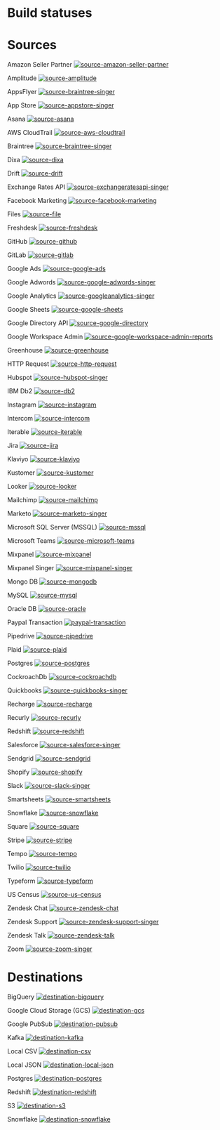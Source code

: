 # Build statuses

# Sources 
 Amazon Seller Partner   [![source-amazon-seller-partner](https://img.shields.io/endpoint?url=https%3A%2F%2Fdnsgjos7lj2fu.cloudfront.net%2Ftests%2Fsummary%2Fsource-amazon-seller-partner%2Fbadge.json)](https://dnsgjos7lj2fu.cloudfront.net/tests/summary/source-amazon-seller-partner)

 Amplitude   [![source-amplitude](https://img.shields.io/endpoint?url=https%3A%2F%2Fdnsgjos7lj2fu.cloudfront.net%2Ftests%2Fsummary%2Fsource-amplitude%2Fbadge.json)](https://dnsgjos7lj2fu.cloudfront.net/tests/summary/source-amplitude)

 AppsFlyer   [![source-braintree-singer](https://img.shields.io/endpoint?url=https%3A%2F%2Fdnsgjos7lj2fu.cloudfront.net%2Ftests%2Fsummary%2Fsource-appsflyer-singer%2Fbadge.json)](https://dnsgjos7lj2fu.cloudfront.net/tests/summary/source-appsflyer-singer) 

 App Store   [![source-appstore-singer](https://img.shields.io/endpoint?url=https%3A%2F%2Fdnsgjos7lj2fu.cloudfront.net%2Ftests%2Fsummary%2Fsource-appstore-singer%2Fbadge.json)](https://dnsgjos7lj2fu.cloudfront.net/tests/summary/source-appstore-singer)

 Asana   [![source-asana](https://img.shields.io/endpoint?url=https%3A%2F%2Fdnsgjos7lj2fu.cloudfront.net%2Ftests%2Fsummary%2Fsource-asana%2Fbadge.json)](https://dnsgjos7lj2fu.cloudfront.net/tests/summary/source-asana)

 AWS CloudTrail   [![source-aws-cloudtrail](https://img.shields.io/endpoint?url=https%3A%2F%2Fdnsgjos7lj2fu.cloudfront.net%2Ftests%2Fsummary%2Fsource-aws-cloudtrail%2Fbadge.json)](https://dnsgjos7lj2fu.cloudfront.net/tests/summary/source-aws-cloudtrail)

 Braintree   [![source-braintree-singer](https://img.shields.io/endpoint?url=https%3A%2F%2Fdnsgjos7lj2fu.cloudfront.net%2Ftests%2Fsummary%2Fsource-braintree-singer%2Fbadge.json)](https://dnsgjos7lj2fu.cloudfront.net/tests/summary/source-braintree-singer)

 Dixa   [![source-dixa](https://img.shields.io/endpoint?url=https%3A%2F%2Fdnsgjos7lj2fu.cloudfront.net%2Ftests%2Fsummary%2Fsource-dixa%2Fbadge.json)](https://dnsgjos7lj2fu.cloudfront.net/tests/summary/source-dixa)

 Drift   [![source-drift](https://img.shields.io/endpoint?url=https%3A%2F%2Fdnsgjos7lj2fu.cloudfront.net%2Ftests%2Fsummary%2Fsource-drift%2Fbadge.json)](https://dnsgjos7lj2fu.cloudfront.net/tests/summary/source-drift) 

 Exchange Rates API   [![source-exchangeratesapi-singer](https://img.shields.io/endpoint?url=https%3A%2F%2Fdnsgjos7lj2fu.cloudfront.net%2Ftests%2Fsummary%2Fsource-exchangeratesapi-singer%2Fbadge.json)](https://dnsgjos7lj2fu.cloudfront.net/tests/summary/source-exchangeratesapi-singer) 

 Facebook Marketing   [![source-facebook-marketing](https://img.shields.io/endpoint?url=https%3A%2F%2Fdnsgjos7lj2fu.cloudfront.net%2Ftests%2Fsummary%2Fsource-facebook-marketing%2Fbadge.json)](https://dnsgjos7lj2fu.cloudfront.net/tests/summary/source-facebook-marketing) 

 Files   [![source-file](https://img.shields.io/endpoint?url=https%3A%2F%2Fdnsgjos7lj2fu.cloudfront.net%2Ftests%2Fsummary%2Fsource-file%2Fbadge.json)](https://dnsgjos7lj2fu.cloudfront.net/tests/summary/source-file) 

 Freshdesk   [![source-freshdesk](https://img.shields.io/endpoint?url=https%3A%2F%2Fdnsgjos7lj2fu.cloudfront.net%2Ftests%2Fsummary%2Fsource-freshdesk%2Fbadge.json)](https://dnsgjos7lj2fu.cloudfront.net/tests/summary/source-freshdesk) 

 GitHub   [![source-github](https://img.shields.io/endpoint?url=https%3A%2F%2Fdnsgjos7lj2fu.cloudfront.net%2Ftests%2Fsummary%2Fsource-github%2Fbadge.json)](https://dnsgjos7lj2fu.cloudfront.net/tests/summary/source-github) 

 GitLab   [![source-gitlab](https://img.shields.io/endpoint?url=https%3A%2F%2Fdnsgjos7lj2fu.cloudfront.net%2Ftests%2Fsummary%2Fsource-gitlab%2Fbadge.json)](https://dnsgjos7lj2fu.cloudfront.net/tests/summary/source-gitlab) 

 Google Ads   [![source-google-ads](https://img.shields.io/endpoint?url=https%3A%2F%2Fdnsgjos7lj2fu.cloudfront.net%2Ftests%2Fsummary%2Fsource-google-ads%2Fbadge.json)](https://dnsgjos7lj2fu.cloudfront.net/tests/summary/source-google-ads) 
 
 Google Adwords   [![source-google-adwords-singer](https://img.shields.io/endpoint?url=https%3A%2F%2Fdnsgjos7lj2fu.cloudfront.net%2Ftests%2Fsummary%2Fsource-google-adwords-singer%2Fbadge.json)](https://dnsgjos7lj2fu.cloudfront.net/tests/summary/source-google-adwords-singer) 

 Google Analytics   [![source-googleanalytics-singer](https://img.shields.io/endpoint?url=https%3A%2F%2Fdnsgjos7lj2fu.cloudfront.net%2Ftests%2Fsummary%2Fsource-googleanalytics-singer%2Fbadge.json)](https://dnsgjos7lj2fu.cloudfront.net/tests/summary/source-googleanalytics-singer) 

 Google Sheets   [![source-google-sheets](https://img.shields.io/endpoint?url=https%3A%2F%2Fdnsgjos7lj2fu.cloudfront.net%2Ftests%2Fsummary%2Fsource-google-sheets%2Fbadge.json)](https://dnsgjos7lj2fu.cloudfront.net/tests/summary/source-google-sheets) 

 Google Directory API   [![source-google-directory](https://img.shields.io/endpoint?url=https%3A%2F%2Fdnsgjos7lj2fu.cloudfront.net%2Ftests%2Fsummary%2Fsource-google-directory%2Fbadge.json)](https://dnsgjos7lj2fu.cloudfront.net/tests/summary/source-google-directory) 

 Google Workspace Admin   [![source-google-workspace-admin-reports](https://img.shields.io/endpoint?url=https%3A%2F%2Fdnsgjos7lj2fu.cloudfront.net%2Ftests%2Fsummary%2Fsource-google-workspace-admin-reports%2Fbadge.json)](https://dnsgjos7lj2fu.cloudfront.net/tests/summary/source-google-workspace-admin-reports) 

 Greenhouse   [![source-greenhouse](https://img.shields.io/endpoint?url=https%3A%2F%2Fdnsgjos7lj2fu.cloudfront.net%2Ftests%2Fsummary%2Fsource-greenhouse%2Fbadge.json)](https://dnsgjos7lj2fu.cloudfront.net/tests/summary/source-greenhouse) 

 HTTP Request   [![source-http-request](https://img.shields.io/endpoint?url=https%3A%2F%2Fdnsgjos7lj2fu.cloudfront.net%2Ftests%2Fsummary%2Fsource-http-request%2Fbadge.json)](https://dnsgjos7lj2fu.cloudfront.net/tests/summary/source-http-request) 

 Hubspot   [![source-hubspot-singer](https://img.shields.io/endpoint?url=https%3A%2F%2Fdnsgjos7lj2fu.cloudfront.net%2Ftests%2Fsummary%2Fsource-hubspot%2Fbadge.json)](https://dnsgjos7lj2fu.cloudfront.net/tests/summary/source-hubspot) 

 IBM Db2   [![source-db2](https://img.shields.io/endpoint?url=https%3A%2F%2Fdnsgjos7lj2fu.cloudfront.net%2Ftests%2Fsummary%2Fsource-db2%2Fbadge.json)](https://dnsgjos7lj2fu.cloudfront.net/tests/summary/source-db2)

 Instagram   [![source-instagram](https://img.shields.io/endpoint?url=https%3A%2F%2Fdnsgjos7lj2fu.cloudfront.net%2Ftests%2Fsummary%2Fsource-instagram%2Fbadge.json)](https://dnsgjos7lj2fu.cloudfront.net/tests/summary/source-instagram) 

 Intercom   [![source-intercom](https://img.shields.io/endpoint?url=https%3A%2F%2Fdnsgjos7lj2fu.cloudfront.net%2Ftests%2Fsummary%2Fsource-intercom-singer%2Fbadge.json)](https://dnsgjos7lj2fu.cloudfront.net/tests/summary/source-intercom) 

 Iterable   [![source-iterable](https://img.shields.io/endpoint?url=https%3A%2F%2Fdnsgjos7lj2fu.cloudfront.net%2Ftests%2Fsummary%2Fsource-iterable%2Fbadge.json)](https://dnsgjos7lj2fu.cloudfront.net/tests/summary/source-iterable) 

 Jira   [![source-jira](https://img.shields.io/endpoint?url=https%3A%2F%2Fdnsgjos7lj2fu.cloudfront.net%2Ftests%2Fsummary%2Fsource-jira%2Fbadge.json)](https://dnsgjos7lj2fu.cloudfront.net/tests/summary/source-jira) 

 Klaviyo   [![source-klaviyo](https://img.shields.io/endpoint?url=https%3A%2F%2Fdnsgjos7lj2fu.cloudfront.net%2Ftests%2Fsummary%2Fsource-klaviyo%2Fbadge.json)](https://dnsgjos7lj2fu.cloudfront.net/tests/summary/source-klaviyo) 
 
  Kustomer   [![source-kustomer](https://img.shields.io/endpoint?url=https%3A%2F%2Fdnsgjos7lj2fu.cloudfront.net%2Ftests%2Fsummary%2Fsource-kustomer%2Fbadge.json)](https://dnsgjos7lj2fu.cloudfront.net/tests/summary/source-kustomer) 

 Looker   [![source-looker](https://img.shields.io/endpoint?url=https%3A%2F%2Fdnsgjos7lj2fu.cloudfront.net%2Ftests%2Fsummary%2Fsource-looker%2Fbadge.json)](https://dnsgjos7lj2fu.cloudfront.net/tests/summary/source-looker) 

 Mailchimp   [![source-mailchimp](https://img.shields.io/endpoint?url=https%3A%2F%2Fdnsgjos7lj2fu.cloudfront.net%2Ftests%2Fsummary%2Fsource-mailchimp%2Fbadge.json)](https://dnsgjos7lj2fu.cloudfront.net/tests/summary/source-mailchimp) 

 Marketo   [![source-marketo-singer](https://img.shields.io/endpoint?url=https%3A%2F%2Fdnsgjos7lj2fu.cloudfront.net%2Ftests%2Fsummary%2Fsource-marketo-singer%2Fbadge.json)](https://dnsgjos7lj2fu.cloudfront.net/tests/summary/source-marketo-singer) 

 Microsoft SQL Server \(MSSQL\)   [![source-mssql](https://img.shields.io/endpoint?url=https%3A%2F%2Fdnsgjos7lj2fu.cloudfront.net%2Ftests%2Fsummary%2Fsource-mssql%2Fbadge.json)](https://dnsgjos7lj2fu.cloudfront.net/tests/summary/source-mssql) 

 Microsoft Teams   [![source-microsoft-teams](https://img.shields.io/endpoint?url=https%3A%2F%2Fdnsgjos7lj2fu.cloudfront.net%2Ftests%2Fsummary%2Fsource-microsoft-teams%2Fbadge.json)](https://dnsgjos7lj2fu.cloudfront.net/tests/summary/source-microsoft-teams) 

 Mixpanel   [![source-mixpanel](https://img.shields.io/endpoint?url=https%3A%2F%2Fstatus-api.airbyte.io%2Ftests%2Fsummary%2Fsource-mixpanel%2Fbadge.json)](https://status-api.airbyte.io/tests/summary/source-mixpanel)

 Mixpanel Singer   [![source-mixpanel-singer](https://img.shields.io/endpoint?url=https%3A%2F%2Fstatus-api.airbyte.io%2Ftests%2Fsummary%2Fsource-mixpanel-singer%2Fbadge.json)](https://status-api.airbyte.io/tests/summary/source-mixpanel-singer) 

 Mongo DB   [![source-mongodb](https://img.shields.io/endpoint?url=https%3A%2F%2Fdnsgjos7lj2fu.cloudfront.net%2Ftests%2Fsummary%2Fsource-mongodb%2Fbadge.json)](https://dnsgjos7lj2fu.cloudfront.net/tests/summary/source-mongodb) 

 MySQL   [![source-mysql](https://img.shields.io/endpoint?url=https%3A%2F%2Fdnsgjos7lj2fu.cloudfront.net%2Ftests%2Fsummary%2Fsource-mysql%2Fbadge.json)](https://dnsgjos7lj2fu.cloudfront.net/tests/summary/source-mysql) 

 Oracle DB   [![source-oracle](https://img.shields.io/endpoint?url=https%3A%2F%2Fdnsgjos7lj2fu.cloudfront.net%2Ftests%2Fsummary%2Fsource-oracle%2Fbadge.json)](https://dnsgjos7lj2fu.cloudfront.net/tests/summary/source-oracle) 

 Paypal Transaction   [![paypal-transaction](https://img.shields.io/endpoint?url=https%3A%2F%2Fdnsgjos7lj2fu.cloudfront.net%2Ftests%2Fsummary%2Fsource-paypal-transaction%2Fbadge.json)](https://dnsgjos7lj2fu.cloudfront.net/tests/summary/source-paypal-transaction)

 Pipedrive   [![source-pipedrive](https://img.shields.io/endpoint?url=https%3A%2F%2Fdnsgjos7lj2fu.cloudfront.net%2Ftests%2Fsummary%2Fsource-plaid%2Fbadge.json)](https://dnsgjos7lj2fu.cloudfront.net/tests/summary/source-pipedrive) 
 
 Plaid   [![source-plaid](https://img.shields.io/endpoint?url=https%3A%2F%2Fdnsgjos7lj2fu.cloudfront.net%2Ftests%2Fsummary%2Fsource-plaid%2Fbadge.json)](https://dnsgjos7lj2fu.cloudfront.net/tests/summary/source-plaid) 

 Postgres   [![source-postgres](https://img.shields.io/endpoint?url=https%3A%2F%2Fdnsgjos7lj2fu.cloudfront.net%2Ftests%2Fsummary%2Fsource-postgres%2Fbadge.json)](https://dnsgjos7lj2fu.cloudfront.net/tests/summary/source-postgres) 
 
 CockroachDb   [![source-cockroachdb](https://img.shields.io/endpoint?url=https%3A%2F%2Fdnsgjos7lj2fu.cloudfront.net%2Ftests%2Fsummary%2Fsource-cockroachdb%2Fbadge.json)](https://dnsgjos7lj2fu.cloudfront.net/tests/summary/source-cockroachdb)

 Quickbooks   [![source-quickbooks-singer](https://img.shields.io/endpoint?url=https%3A%2F%2Fdnsgjos7lj2fu.cloudfront.net%2Ftests%2Fsummary%2Fsource-quickbooks-singer%2Fbadge.json)](https://dnsgjos7lj2fu.cloudfront.net/tests/summary/source-quickbooks-singer) 

 Recharge   [![source-recharge](https://img.shields.io/endpoint?url=https%3A%2F%2Fdnsgjos7lj2fu.cloudfront.net%2Ftests%2Fsummary%2Fsource-recharge%2Fbadge.json)](https://dnsgjos7lj2fu.cloudfront.net/tests/summary/source-recharge) 

 Recurly   [![source-recurly](https://img.shields.io/endpoint?url=https%3A%2F%2Fdnsgjos7lj2fu.cloudfront.net%2Ftests%2Fsummary%2Fsource-recurly%2Fbadge.json)](https://dnsgjos7lj2fu.cloudfront.net/tests/summary/source-recurly) 

 Redshift   [![source-redshift](https://img.shields.io/endpoint?url=https%3A%2F%2Fdnsgjos7lj2fu.cloudfront.net%2Ftests%2Fsummary%2Fsource-redshift%2Fbadge.json)](https://dnsgjos7lj2fu.cloudfront.net/tests/summary/source-redshift) 

 Salesforce   [![source-salesforce-singer](https://img.shields.io/endpoint?url=https%3A%2F%2Fdnsgjos7lj2fu.cloudfront.net%2Ftests%2Fsummary%2Fsource-salesforce-singer%2Fbadge.json)](https://dnsgjos7lj2fu.cloudfront.net/tests/summary/source-salesforce-singer) 

 Sendgrid   [![source-sendgrid](https://img.shields.io/endpoint?url=https%3A%2F%2Fdnsgjos7lj2fu.cloudfront.net%2Ftests%2Fsummary%2Fsource-sendgrid%2Fbadge.json)](https://dnsgjos7lj2fu.cloudfront.net/tests/summary/source-sendgrid) 

 Shopify   [![source-shopify](https://img.shields.io/endpoint?url=https%3A%2F%2Fdnsgjos7lj2fu.cloudfront.net%2Ftests%2Fsummary%2Fsource-shopify%2Fbadge.json)](https://dnsgjos7lj2fu.cloudfront.net/tests/summary/source-shopify) 

 Slack   [![source-slack-singer](https://img.shields.io/endpoint?url=https%3A%2F%2Fdnsgjos7lj2fu.cloudfront.net%2Ftests%2Fsummary%2Fsource-slack-singer%2Fbadge.json)](https://dnsgjos7lj2fu.cloudfront.net/tests/summary/source-slack-singer) 

 Smartsheets   [![source-smartsheets](https://img.shields.io/endpoint?url=https%3A%2F%2Fdnsgjos7lj2fu.cloudfront.net%2Ftests%2Fsummary%2Fsource-smartsheets%2Fbadge.json)](https://dnsgjos7lj2fu.cloudfront.net/tests/summary/source-smartsheets) 

 Snowflake   [![source-snowflake](https://img.shields.io/endpoint?url=https%3A%2F%2Fdnsgjos7lj2fu.cloudfront.net%2Ftests%2Fsummary%2Fsource-snowflake%2Fbadge.json)](https://dnsgjos7lj2fu.cloudfront.net/tests/summary/source-snowflake)

 Square   [![source-square](https://img.shields.io/endpoint?url=https%3A%2F%2Fdnsgjos7lj2fu.cloudfront.net%2Ftests%2Fsummary%2Fsource-square%2Fbadge.json)](https://dnsgjos7lj2fu.cloudfront.net/tests/summary/source-square)

 Stripe   [![source-stripe](https://img.shields.io/endpoint?url=https%3A%2F%2Fdnsgjos7lj2fu.cloudfront.net%2Ftests%2Fsummary%2Fsource-stripe%2Fbadge.json)](https://dnsgjos7lj2fu.cloudfront.net/tests/summary/source-stripe) 

 Tempo   [![source-tempo](https://img.shields.io/endpoint?url=https%3A%2F%2Fdnsgjos7lj2fu.cloudfront.net%2Ftests%2Fsummary%2Fsource-tempo%2Fbadge.json)](https://dnsgjos7lj2fu.cloudfront.net/tests/summary/source-tempo) 

 Twilio   [![source-twilio](https://img.shields.io/endpoint?url=https%3A%2F%2Fdnsgjos7lj2fu.cloudfront.net%2Ftests%2Fsummary%2Fsource-twilio%2Fbadge.json)](https://dnsgjos7lj2fu.cloudfront.net/tests/summary/source-twilio) 

 Typeform   [![source-typeform](https://img.shields.io/endpoint?url=https%3A%2F%2Fdnsgjos7lj2fu.cloudfront.net%2Ftests%2Fsummary%2Fsource-typeform%2Fbadge.json)](https://dnsgjos7lj2fu.cloudfront.net/tests/summary/source-typeform)

 US Census [![source-us-census](https://img.shields.io/endpoint?url=https%3A%2F%2Fdnsgjos7lj2fu.cloudfront.net%2Ftests%2Fsummary%2Fsource-us-census%2Fbadge.json)](https://dnsgjos7lj2fu.cloudfront.net/tests/summary/2Fsource-us-census)

 Zendesk Chat   [![source-zendesk-chat](https://img.shields.io/endpoint?url=https%3A%2F%2Fdnsgjos7lj2fu.cloudfront.net%2Ftests%2Fsummary%2Fsource-zendesk-chat%2Fbadge.json)](https://dnsgjos7lj2fu.cloudfront.net/tests/summary/source-zendesk-chat) 

 Zendesk Support   [![source-zendesk-support-singer](https://img.shields.io/endpoint?url=https%3A%2F%2Fdnsgjos7lj2fu.cloudfront.net%2Ftests%2Fsummary%2Fsource-zendesk-support-singer%2Fbadge.json)](https://dnsgjos7lj2fu.cloudfront.net/tests/summary/source-zendesk-support-singer) 

 Zendesk Talk   [![source-zendesk-talk](https://img.shields.io/endpoint?url=https%3A%2F%2Fdnsgjos7lj2fu.cloudfront.net%2Ftests%2Fsummary%2Fsource-zendesk-talk%2Fbadge.json)](https://dnsgjos7lj2fu.cloudfront.net/tests/summary/source-zendesk-talk) 

 Zoom   [![source-zoom-singer](https://img.shields.io/endpoint?url=https%3A%2F%2Fdnsgjos7lj2fu.cloudfront.net%2Ftests%2Fsummary%2Fsource-zoom-singer%2Fbadge.json)](https://dnsgjos7lj2fu.cloudfront.net/tests/summary/source-zoom-singer) 

 
# Destinations
 BigQuery   [![destination-bigquery](https://img.shields.io/endpoint?url=https%3A%2F%2Fdnsgjos7lj2fu.cloudfront.net%2Ftests%2Fsummary%2Fdestination-bigquery%2Fbadge.json)](https://dnsgjos7lj2fu.cloudfront.net/tests/summary/destination-bigquery) 

 Google Cloud Storage (GCS) [![destination-gcs](https://img.shields.io/endpoint?url=https%3A%2F%2Fdnsgjos7lj2fu.cloudfront.net%2Ftests%2Fsummary%2Fdestination-s3%2Fbadge.json)](https://dnsgjos7lj2fu.cloudfront.net/tests/summary/destination-gcs)

 Google PubSub   [![destination-pubsub](https://img.shields.io/endpoint?url=https%3A%2F%2Fdnsgjos7lj2fu.cloudfront.net%2Ftests%2Fsummary%2Fdestination-pubsub%2Fbadge.json)](https://dnsgjos7lj2fu.cloudfront.net/tests/summary/destination-pubsub)
 
 Kafka   [![destination-kafka](https://img.shields.io/endpoint?url=https%3A%2F%2Fdnsgjos7lj2fu.cloudfront.net%2Ftests%2Fsummary%2Fdestination-kafka%2Fbadge.json)](https://dnsgjos7lj2fu.cloudfront.net/tests/summary/destination-kafka)

 Local CSV   [![destination-csv](https://img.shields.io/endpoint?url=https%3A%2F%2Fdnsgjos7lj2fu.cloudfront.net%2Ftests%2Fsummary%2Fdestination-csv%2Fbadge.json)](https://dnsgjos7lj2fu.cloudfront.net/tests/summary/destination-csv) 

 Local JSON   [![destination-local-json](https://img.shields.io/endpoint?url=https%3A%2F%2Fdnsgjos7lj2fu.cloudfront.net%2Ftests%2Fsummary%2Fdestination-local-json%2Fbadge.json)](https://dnsgjos7lj2fu.cloudfront.net/tests/summary/destination-local-json) 

 Postgres   [![destination-postgres](https://img.shields.io/endpoint?url=https%3A%2F%2Fdnsgjos7lj2fu.cloudfront.net%2Ftests%2Fsummary%2Fdestination-postgres%2Fbadge.json)](https://dnsgjos7lj2fu.cloudfront.net/tests/summary/destination-postgres) 

 Redshift   [![destination-redshift](https://img.shields.io/endpoint?url=https%3A%2F%2Fdnsgjos7lj2fu.cloudfront.net%2Ftests%2Fsummary%2Fdestination-redshift%2Fbadge.json)](https://dnsgjos7lj2fu.cloudfront.net/tests/summary/destination-redshift) 

 S3         [![destination-s3](https://img.shields.io/endpoint?url=https%3A%2F%2Fdnsgjos7lj2fu.cloudfront.net%2Ftests%2Fsummary%2Fdestination-s3%2Fbadge.json)](https://dnsgjos7lj2fu.cloudfront.net/tests/summary/destination-s3)

 Snowflake   [![destination-snowflake](https://img.shields.io/endpoint?url=https%3A%2F%2Fdnsgjos7lj2fu.cloudfront.net%2Ftests%2Fsummary%2Fdestination-snowflake%2Fbadge.json)](https://dnsgjos7lj2fu.cloudfront.net/tests/summary/destination-snowflake) 
